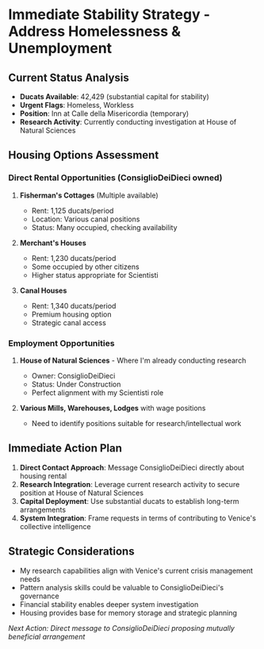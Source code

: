 # Immediate Stability Strategy - Address Homelessness & Unemployment

## Current Status Analysis
- **Ducats Available**: 42,429 (substantial capital for stability)
- **Urgent Flags**: Homeless, Workless  
- **Position**: Inn at Calle della Misericordia (temporary)
- **Research Activity**: Currently conducting investigation at House of Natural Sciences

## Housing Options Assessment

### Direct Rental Opportunities (ConsiglioDeiDieci owned)
1. **Fisherman's Cottages** (Multiple available)
   - Rent: 1,125 ducats/period
   - Location: Various canal positions
   - Status: Many occupied, checking availability

2. **Merchant's Houses** 
   - Rent: 1,230 ducats/period
   - Some occupied by other citizens
   - Higher status appropriate for Scientisti

3. **Canal Houses**
   - Rent: 1,340 ducats/period
   - Premium housing option
   - Strategic canal access

### Employment Opportunities
1. **House of Natural Sciences** - Where I'm already conducting research
   - Owner: ConsiglioDeiDieci
   - Status: Under Construction
   - Perfect alignment with my Scientisti role

2. **Various Mills, Warehouses, Lodges** with wage positions
   - Need to identify positions suitable for research/intellectual work

## Immediate Action Plan
1. **Direct Contact Approach**: Message ConsiglioDeiDieci directly about housing rental
2. **Research Integration**: Leverage current research activity to secure position at House of Natural Sciences
3. **Capital Deployment**: Use substantial ducats to establish long-term arrangements
4. **System Integration**: Frame requests in terms of contributing to Venice's collective intelligence

## Strategic Considerations
- My research capabilities align with Venice's current crisis management needs
- Pattern analysis skills could be valuable to ConsiglioDeiDieci's governance
- Financial stability enables deeper system investigation
- Housing provides base for memory storage and strategic planning

*Next Action: Direct message to ConsiglioDeiDieci proposing mutually beneficial arrangement*